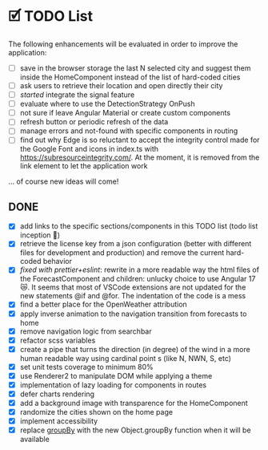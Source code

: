# 🗹 TODO List

The following enhancements will be evaluated in order to improve the application:

-   [ ] save in the browser storage the last N selected city and suggest them inside the HomeComponent instead of the list of hard-coded cities
-   [ ] ask users to retrieve their location and open directly their city
-   [ ] _started_ integrate the signal feature
-   [ ] evaluate where to use the DetectionStrategy OnPush
-   [ ] not sure if leave Angular Material or create custom components
-   [ ] refresh button or periodic refresh of the data
-   [ ] manage errors and not-found with specific components in routing
-   [ ] find out why Edge is so reluctant to accept the integrity control made for the Google Font and icons in index.ts with https://subresourceintegrity.com/. At the moment, it is removed from the link element to let the application work

... of course new ideas will come!

## DONE

-   [x] add links to the specific sections/components in this TODO list (todo list inception 🤯)
-   [x] retrieve the license key from a json configuration (better with different files for development and production) and remove the current hard-coded behavior
-   [x] _fixed with prettier+eslint_: rewrite in a more readable way the html files of the ForecastComponent and children: unlucky choice to use Angular 17 😿. It seems that most of VSCode extensions are not updated for the new statements @if and @for. The indentation of the code is a mess
-   [x] find a better place for the OpenWeather attribution
-   [x] apply inverse animation to the navigation transition from forecasts to home
-   [x] remove navigation logic from searchbar
-   [x] refactor scss variables
-   [x] create a pipe that turns the direction (in degree) of the wind in a more human readable way using cardinal point
        s (like N, NWN, S, etc)
-   [x] set unit tests coverage to minimum 80%
-   [x] use Renderer2 to manipulate DOM while applying a theme
-   [x] implementation of lazy loading for components in routes
-   [x] defer charts rendering
-   [x] add a background image with transparence for the HomeComponent
-   [x] randomize the cities shown on the home page
-   [x] implement accessibility
-   [x] replace [groupBy](./src/app/ui-components/forecast-five/forecast-five.component.ts) with the new Object.groupBy function when it will be available
